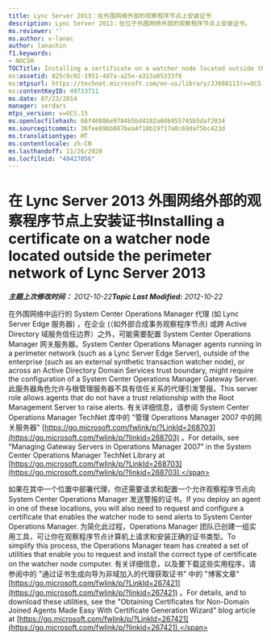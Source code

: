 ```yaml
---
title: Lync Server 2013：在外围网络外部的观察程序节点上安装证书
description: Lync Server 2013：在位于外围网络外部的观察程序节点上安装证书。
ms.reviewer: ''
ms.author: v-lanac
author: lanachin
f1.keywords:
- NOCSH
TOCTitle: Installing a certificate on a watcher node located outside the perimeter network
ms:assetid: 825c9c02-1951-4d7a-a25e-a313a85333f8
ms:mtpsurl: https://technet.microsoft.com/en-us/library/JJ688113(v=OCS.15)
ms:contentKeyID: 49733711
ms.date: 07/23/2014
manager: serdars
mtps_version: v=OCS.15
ms.openlocfilehash: 66f40886e9784b5bd4182a60b955745b5daf2034
ms.sourcegitcommit: 36fee89bb887bea4f18b19f17a8c69daf5bc423d
ms.translationtype: MT
ms.contentlocale: zh-CN
ms.lasthandoff: 11/26/2020
ms.locfileid: "49427056"
---
```

# <a name="installing-a-certificate-on-a-watcher-node-located-outside-the-perimeter-network-of-lync-server-2013"></a><span data-ttu-id="4de00-103">在 Lync Server 2013 外围网络外部的观察程序节点上安装证书</span><span class="sxs-lookup"><span data-stu-id="4de00-103">Installing a certificate on a watcher node located outside the perimeter network of Lync Server 2013</span></span>

<div data-xmlns="http://www.w3.org/1999/xhtml">

<div class="topic" data-xmlns="http://www.w3.org/1999/xhtml" data-msxsl="urn:schemas-microsoft-com:xslt" data-cs="https://msdn.microsoft.com/">

<div data-asp="https://msdn2.microsoft.com/asp">



</div>

<div id="mainSection">

<div id="mainBody"><span data-ttu-id="4de00-104">

<span> </span></span><span class="sxs-lookup"><span data-stu-id="4de00-104">

<span> </span></span></span>

<span data-ttu-id="4de00-105">_**主题上次修改时间：** 2012-10-22_</span><span class="sxs-lookup"><span data-stu-id="4de00-105">_**Topic Last Modified:** 2012-10-22_</span></span>

<span data-ttu-id="4de00-106">在外围网络中运行的 System Center Operations Manager 代理 (如 Lync Server Edge 服务器) ，在企业 (（如外部合成事务观察程序节点) 或跨 Active Directory 域服务信任边界）之外，可能需要配置 System Center Operations Manager 网关服务器。</span><span class="sxs-lookup"><span data-stu-id="4de00-106">System Center Operations Manager agents running in a perimeter network (such as a Lync Server Edge Server), outside of the enterprise (such as an external synthetic transaction watcher node), or across an Active Directory Domain Services trust boundary, might require the configuration of a System Center Operations Manager Gateway Server.</span></span> <span data-ttu-id="4de00-107">此服务器角色允许与根管理服务器不具有信任关系的代理引发警报。</span><span class="sxs-lookup"><span data-stu-id="4de00-107">This server role allows agents that do not have a trust relationship with the Root Management Server to raise alerts.</span></span> <span data-ttu-id="4de00-108">有关详细信息，请参阅 System Center Operations Manager TechNet 库中的 "管理 Operations Manager 2007 中的网关服务器" [https://go.microsoft.com/fwlink/p/?LinkId=268703](https://go.microsoft.com/fwlink/p/?linkid=268703) 。</span><span class="sxs-lookup"><span data-stu-id="4de00-108">For details, see "Managing Gateway Servers in Operations Manager 2007" in the System Center Operations Manager TechNet Library at [https://go.microsoft.com/fwlink/p/?LinkId=268703](https://go.microsoft.com/fwlink/p/?linkid=268703).</span></span>

<span data-ttu-id="4de00-109">如果在其中一个位置中部署代理，你还需要请求和配置一个允许观察程序节点向 System Center Operations Manager 发送警报的证书。</span><span class="sxs-lookup"><span data-stu-id="4de00-109">If you deploy an agent in one of these locations, you will also need to request and configure a certificate that enables the watcher node to send alerts to System Center Operations Manager.</span></span> <span data-ttu-id="4de00-110">为简化此过程，Operations Manager 团队已创建一组实用工具，可让你在观察程序节点计算机上请求和安装正确的证书类型。</span><span class="sxs-lookup"><span data-stu-id="4de00-110">To simplify this process, the Operations Manager team has created a set of utilities that enable you to request and install the correct type of certificate on the watcher node computer.</span></span> <span data-ttu-id="4de00-111">有关详细信息，以及要下载这些实用程序，请参阅中的 "通过证书生成向导为非域加入的代理获取证书" 中的 "博客文章" [https://go.microsoft.com/fwlink/p/?LinkId=267421](https://go.microsoft.com/fwlink/p/?linkid=267421) 。</span><span class="sxs-lookup"><span data-stu-id="4de00-111">For details, and to download these utilities, see the "Obtaining Certificates for Non-Domain Joined Agents Made Easy With Certificate Generation Wizard" blog article at [https://go.microsoft.com/fwlink/p/?LinkId=267421](https://go.microsoft.com/fwlink/p/?linkid=267421).</span></span>

<span data-ttu-id="4de00-112"></div>

<span> </span>

</div>

</div>

</span><span class="sxs-lookup"><span data-stu-id="4de00-112"></div>

<span> </span>

</div>

</div>

</span></span></div>

